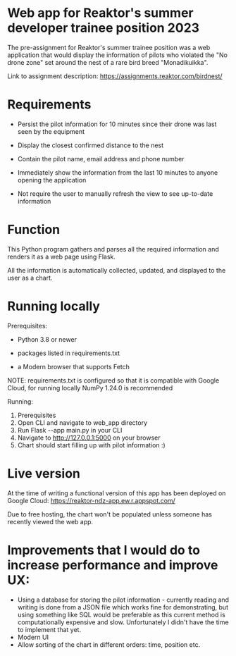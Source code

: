 # Web app for Reaktor's summer developer trainee position 2023

The pre-assignment for Reaktor's summer trainee position was a web application that would display the information of pilots who violated the "No drone zone" set around 
the nest of a rare bird breed "Monadikuikka".

Link to assignment description: https://assignments.reaktor.com/birdnest/

# Requirements

- Persist the pilot information for 10 minutes since their drone was last seen by the equipment

- Display the closest confirmed distance to the nest

- Contain the pilot name, email address and phone number

- Immediately show the information from the last 10 minutes to anyone opening the application

- Not require the user to manually refresh the view to see up-to-date information
# Function
This Python program gathers and parses all the required information and renders it as a web page using Flask.

All the information is automatically collected, updated, and displayed to the user as a chart.
# Running locally
Prerequisites:

- Python 3.8 or newer

- packages listed in requirements.txt

- a Modern browser that supports Fetch

NOTE: requirements.txt is configured so that it is compatible with Google Cloud, for running locally NumPy 1.24.0 is recommended

Running:

1. Prerequisites
2. Open CLI and navigate to web_app directory
3. Run Flask --app main.py in your CLI
4. Navigate to http://127.0.0.1:5000 on your browser
5. Chart should start filling up with pilot information :)

# Live version
At the time of writing a functional version of this app has been deployed on Google Cloud: https://reaktor-ndz-app.ew.r.appspot.com/

Due to free hosting, the chart won't be populated unless someone has recently viewed the web app.

# Improvements that I would do to increase performance and improve UX:

- Using a database for storing the pilot information - currently reading and writing is done from a JSON file which works fine for demonstrating, but using something like SQL would be preferable as this current method is computationally expensive and slow. Unfortunately I didn't have the time to implement that yet.
- Modern UI
- Allow sorting of the chart in different orders: time, position etc.

